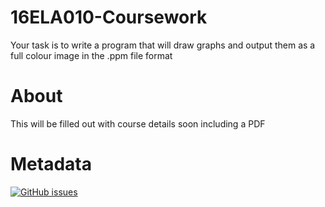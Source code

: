 # 16ELA010-Coursework
Your task is to write a program that will draw graphs and output them as a full colour image in the .ppm file format

# About
This will be filled out with course details soon including a PDF

# Metadata
[![GitHub issues](https://img.shields.io/github/issues/badges/shields.svg?style=flat-square)](https://github.com/jrmswell/16ELA010-Coursework/issues)
